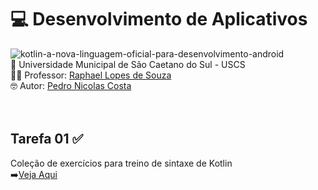 # 💻 Desenvolvimento de Aplicativos <br>
![kotlin-a-nova-linguagem-oficial-para-desenvolvimento-android](https://github.com/user-attachments/assets/9453ee80-f2a7-4121-be92-ac640f3694a2)<br>
🏫 Universidade Municipal de São Caetano do Sul - USCS<br>
👨‍🏫 Professor: <a href="https://github.com/RaphaelSouza">Raphael Lopes de Souza</a><br>
🤓 Autor: <a href="https://github.com/pedronicolascosta">Pedro Nicolas Costa</a><br>
<br><br>
## Tarefa 01 ✅<br>
Coleção de exercícios para treino de sintaxe de Kotlin<br>
➡️[Veja Aqui](Tarefa%2001)
